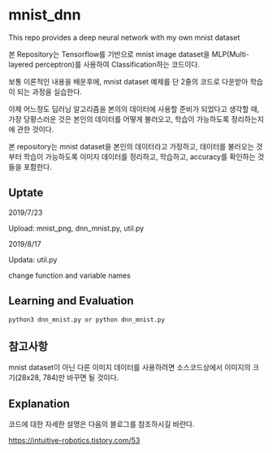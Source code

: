 # mnist_dnn
This repo provides a deep neural network with my own mnist dataset

본 Repository는 Tensorflow를 기반으로 mnist image dataset을 MLP(Multi-layered perceptron)를 사용하여 Classification하는 코드이다.

보통 이론적인 내용을 배운후에, mnist dataset 예제를 단 2줄의 코드로 다운받아 학습이 되는 과정을 실습한다.

이제 어느정도 딥러닝 알고리즘을 본의의 데이터에 사용할 준비가 되었다고 생각할 때, 
가장 당황스러운 것은 본인의 데이터를 어떻게 불러오고, 학습이 가능하도록 정리하는지에 관한 것이다. 

본 repository는 mnist dataset을 본인의 데이터라고 가정하고, 데이터를 불러오는 것부터 학습이 가능하도록 이미지 데이터를 정리하고, 학습하고, accuracy를 확인하는 것들을 포함한다.


## Uptate
2019/7/23

Upload: mnist_png, dnn_mnist.py, util.py 

2019/8/17

Updata: util.py

change function and variable names


## Learning and Evaluation
<pre><code>python3 dnn_mnist.py or python dnn_mnist.py</code></pre>


## 참고사항
mnist dataset이 아닌 다른 이미지 데이터를 사용하려면 소스코드상에서 이미지의 크기(28x28, 784)만 바꾸면 될 것이다.


## Explanation
코드에 대한 자세한 설명은 다음의 블로그를 참조하시길 바란다.

https://intuitive-robotics.tistory.com/53


